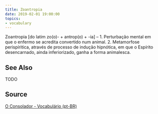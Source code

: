```yaml
---
title: Zoantropia
date: 2019-02-01 19:00:00
topics:
- vocabulary
---
```


Zoantropia [do latim zo(o)- + antrop(o) + -ia] – 1. Perturbação mental em que o enfermo se acredita convertido num animal. 2. Metamorfose perispíritica, através de processo de indução hipnótica, em que o Espírito desencarnado, ainda inferiorizado, ganha a forma animalesca. 

## See Also
TODO

## Source
[O Consolador - Vocabulário (pt-BR)](http://www.oconsolador.com.br/linkfixo/vocabulario/principal.html)
